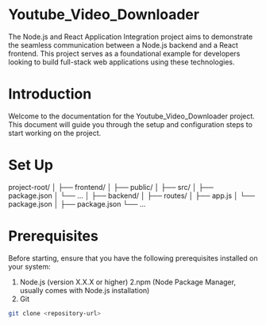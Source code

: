 # Youtube_Video_Downloader
The Node.js and React Application Integration project aims to demonstrate the seamless communication between a Node.js backend and a React frontend. This project serves as a foundational example for developers looking to build full-stack web applications using these technologies.

# Introduction

Welcome to the documentation for the Youtube_Video_Downloader project. This document will guide you through the setup and configuration steps to start working on the project.

# Set Up
project-root/
│
├── frontend/
│   ├── public/
│   ├── src/
│   ├── package.json
│   └── ...
│
├── backend/
│   ├── routes/
│   ├── app.js
│   └── package.json
│
├── package.json
└── ...
# Prerequisites

Before starting, ensure that you have the following prerequisites installed on your system:

1. Node.js (version X.X.X or higher)
2.npm (Node Package Manager, usually comes with Node.js installation)
3. Git


```bash
git clone <repository-url>
```
